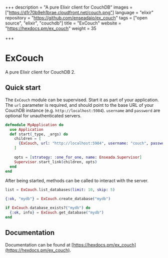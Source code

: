 +++
description = "A pure Elixir client for CouchDB"
images = ["https://d1r70b9eh1brae.cloudfront.net/couch.png"]
language = "elixir"
repository = "https://github.com/enseadaio/ex_couch"
tags = ["open source", "elixir", "couchdb"]
title = "ExCouch"
website = "https://hexdocs.pm/ex_couch"
weight = 35

+++
# ExCouch

A pure Elixir client for CouchDB 2.

## Quick start

The `ExCouch` module can be supervised. Start it as part of your application.
The `url` parameter is required, and should point to the base URL of your
CouchDB instance (e.g. `http://localhost:5984`).
`username` and `password` are optional for unauthenticated servers.

```elixir
defmodule MyApplication do
  use Application
  def start(_type, _args) do
    children = [
      {ExCouch, url: "http://localhost:5984", username: "couch", password: "couch"}
    ]
    
    opts = [strategy: :one_for_one, name: Enseada.Supervisor]
    Supervisor.start_link(children, opts)
  end
end
```

After being started, methods can be called to interact with the server.

```elixir
list = ExCouch.list_databases(limit: 10, skip: 5)

{:ok, "mydb"} = ExCouch.create_database("mydb")

if ExCouch.database_exists?("mydb") do
  {:ok, info} = ExCouch.get_database("mydb")
end
```

## Documentation

Documentation can be found at [https://hexdocs.pm/ex_couch](https://hexdocs.pm/ex_couch).